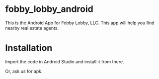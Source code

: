 # fobby_lobby_android

This is the Android App for Fobby Lobby, LLC. This app will help you find nearby real estate agents.

# Installation

Import the code in Android Studio and install it from there.

Or, ask us for apk.

